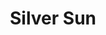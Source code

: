 ---
title: "Silver Sun"
summary: "Silver Sun are a British power pop band, who formed in 1995 in Camden, London"
image: "silver-sun.jpg"
---